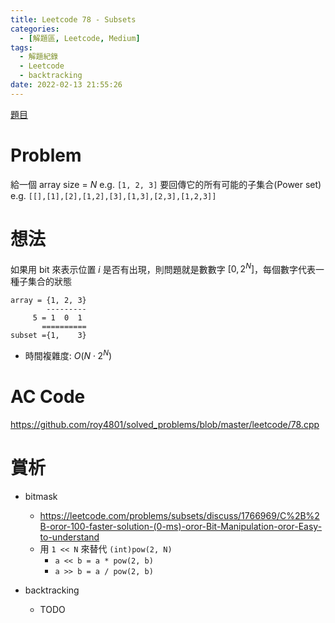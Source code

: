 ```yaml
---
title: Leetcode 78 - Subsets
categories:
  - [解題區, Leetcode, Medium]
tags:
  - 解題紀錄
  - Leetcode
  - backtracking
date: 2022-02-13 21:55:26
---
```


[題目](https://leetcode.com/problems/subsets/)

# Problem

給一個 array size = $N$ e.g. `[1, 2, 3]` 要回傳它的所有可能的子集合(Power set) e.g. `[[],[1],[2],[1,2],[3],[1,3],[2,3],[1,2,3]]`

# 想法

如果用 bit 來表示位置 $i$ 是否有出現，則問題就是數數字 $[0, 2^N]$，每個數字代表一種子集合的狀態

```
array = {1, 2, 3}
        ---------
     5 = 1  0  1
       ==========
subset ={1,    3}
```

- 時間複雜度: $O(N\cdot 2^N)$

# AC Code

<https://github.com/roy4801/solved_problems/blob/master/leetcode/78.cpp>

# 賞析

- bitmask
  - <https://leetcode.com/problems/subsets/discuss/1766969/C%2B%2B-oror-100-faster-solution-(0-ms)-oror-Bit-Manipulation-oror-Easy-to-understand>
  - 用 `1 << N` 來替代 `(int)pow(2, N)`
    - `a << b = a * pow(2, b)`
    - `a >> b = a / pow(2, b)`

- backtracking
  - TODO
